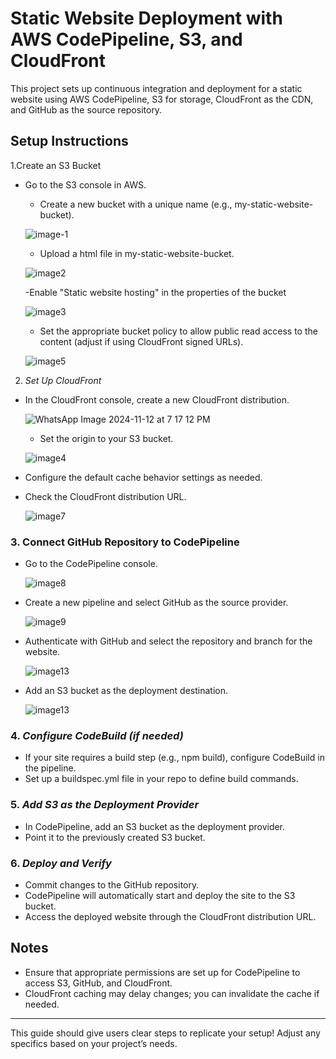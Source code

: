 # Static Website Deployment with AWS CodePipeline, S3, and CloudFront

This project sets up continuous integration and deployment for a static website using AWS CodePipeline, S3 for storage, CloudFront as the CDN, and GitHub as the source repository.



## Setup Instructions
 1.Create an S3 Bucket
- Go to the S3 console in AWS.
    - Create a new bucket with a unique name (e.g., my-static-website-bucket).

     ![image-1](https://github.com/user-attachments/assets/3ba707fa-f566-43a1-b97d-5c6a7e71577d)

    - Upload a html file in my-static-website-bucket.
  
     ![image2](https://github.com/user-attachments/assets/653ae35f-b709-4fbc-a59d-08033f4426ad)

     -Enable "Static website hosting" in the properties of the bucket
  
     ![image3](https://github.com/user-attachments/assets/9cf069ce-d9dd-47e2-940f-c7f82fe6f95f)

     - Set the appropriate bucket policy to allow public read access to the content (adjust if using CloudFront signed URLs).

     ![image5](https://github.com/user-attachments/assets/8f0966e3-210b-4c95-a89f-5be53be2e131)
 

 2. *Set Up CloudFront*
  - In the CloudFront console, create a new CloudFront distribution.
     
     ![WhatsApp Image 2024-11-12 at 7 17 12 PM](https://github.com/user-attachments/assets/bb1eb1cf-ee1e-4588-8911-67a2c4bc2b3d)


     - Set the origin to your S3 bucket.
       
    ![image4](https://github.com/user-attachments/assets/992daa3a-4fd0-43de-92ae-320a86a49e5f)

       
   - Configure the default cache behavior settings as needed.
     
   - Check the CloudFront distribution URL.
     
     ![image7](https://github.com/user-attachments/assets/f92a21d0-3ca8-42f0-a5ee-abcad62365d1)


### 3. Connect GitHub Repository to CodePipeline
   - Go to the CodePipeline console.
   
     ![image8](https://github.com/user-attachments/assets/30c799ab-d38b-4a03-9df7-f7d8011ded37)

   - Create a new pipeline and select GitHub as the source provider.
   
     ![image9](https://github.com/user-attachments/assets/126ce83f-0a2f-4443-b326-dab2612c6397)


   - Authenticate with GitHub and select the repository and branch for the website.

     ![image13](https://github.com/user-attachments/assets/c9311881-0940-4b89-acac-72ccacea43b3)

   - Add an S3 bucket as the deployment destination.

     ![image13](https://github.com/user-attachments/assets/e99fcb0c-f2bf-4472-9212-b555038b3298)

    

### 4. *Configure CodeBuild (if needed)*
   - If your site requires a build step (e.g., npm build), configure CodeBuild in the pipeline.
   - Set up a buildspec.yml file in your repo to define build commands.

### 5. *Add S3 as the Deployment Provider*
   - In CodePipeline, add an S3 bucket as the deployment provider.
   - Point it to the previously created S3 bucket.

### 6. *Deploy and Verify*
   - Commit changes to the GitHub repository.
   - CodePipeline will automatically start and deploy the site to the S3 bucket.
   - Access the deployed website through the CloudFront distribution URL.

## Notes
- Ensure that appropriate permissions are set up for CodePipeline to access S3, GitHub, and CloudFront.
- CloudFront caching may delay changes; you can invalidate the cache if needed.

---

This guide should give users clear steps to replicate your setup! Adjust any specifics based on your project’s needs.
